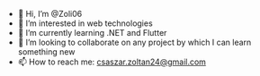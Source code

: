 - 👋 Hi, I’m @Zoli06
- 👀 I’m interested in web technologies
- 🌱 I’m currently learning .NET and Flutter
- 💞️ I’m looking to collaborate on any project by which I can learn something new
- 📫 How to reach me: csaszar.zoltan24@gmail.com
